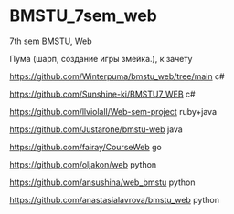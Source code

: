 # BMSTU_7sem_web
7th sem BMSTU, Web

Пума (шарп, создание игры змейка.), к зачету

https://github.com/Winterpuma/bmstu_web/tree/main  c#

https://github.com/Sunshine-ki/BMSTU7_WEB c#

https://github.com/llviolall/Web-sem-project ruby+java

https://github.com/Justarone/bmstu-web java

https://github.com/fairay/CourseWeb go 

https://github.com/oljakon/web python

https://github.com/ansushina/web_bmstu python

https://github.com/anastasialavrova/bmstu_web python

